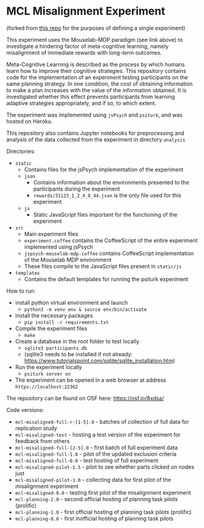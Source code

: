 # MCL Misalignment Experiment

(forked from [this repo](https://github.com/RationalityEnhancementGroup/mouselab-mdp-example/tree/jsPsych-v7.2.1) for the purposes of defining a single experiment)

This experiment uses the Mouselab-MDP paradigm (see link above) to investigate a hindering factor of meta-cognitive learning, namely misalignment of immediate rewards with long-term outcomes. 

Meta-Cognitive Learning is described as the process by which humans learn how to improve their cognitive strategies. This repository contains code for the implementation of an experiment testing participants on the same planning strategy. In one condition, the cost of obtaining information to make a plan increases with the value of the information obtained. It is investigated whether this effect prevents participants from learning adaptive strategies appropriately, and if so, to which extent.

The experiment was implemented using `jsPsych` and `psiturk`, and was hosted on Heroku.

This repository also contains Jupyter notebooks for preprocessing and analysis of the data collected from the experiment in directory `analysis`

Directories:

* `static`
  * Contains files for the jsPsych implementation of the experiment
  * `json`
    * Contains information about the environments presented to the participants during the experiment
    * `rewards/31123_1_2_4_8_44.json` is the only file used for this experiment
  * `js`
    * Static JavaScript files important for the functioning of the experiment
* `src`
  * Main experiment files
  * `experiment.coffee` contains the CoffeeScript of the entire experiment implemented using jsPsych
  * `jspsych-mouselab-mdp.coffee` contains CoffeeScript implementation of the Mouselab MDP environment
  * These files compile to the JavaScript files present in `static/js`
* `templates`
  * Contains the default templates for running the psiturk experiment

How to run:

* install python virtual environment and launch
  * `python3 -m venv env & source env/bin/activate`
* install the necessary packages
  * `pip install -r requirements.txt`
* Compile the experiment files
  * `make`
* Create a database in the root folder to test locally
  * `sqlite3 participants.db`
  * (sqlite3 needs to be installed if not already: https://www.tutorialspoint.com/sqlite/sqlite_installation.htm)
* Run the experiment locally
  * `psiturk server on`
* The experiment can be opened in a web browser at address `https://localhost:22362`

The repository can be found on OSF here: https://osf.io/8xdsa/

Code versions:

* `mcl-misaligned-full-r-[1-5].0` - batches of collection of full data for replication study
* `mcl-misaligned-test` - hosting a test version of the experiment for feedback from others
* `mcl-misaligned-full-[2-5].0` - first batch of full experiment data
* `mcl-misaligned-full-1.0` - pilot of the updated exclusion criteria 
* `mcl-misaligned-full-0.0` - test hosting of full experiment
* `mcl-misaligned-pilot-1.5` - pilot to see whether parts clicked on nodes just
* `mcl-misaligned-pilot-1.0` - collecting data for first pilot of the misalignment experiment
* `mcl-misaligned-0.0` - testing first pilot of the misalignment experiment 
* `mcl-planning-2.0` - second official hosting of planning task pilots (prolific)
* `mcl-planning-1.0` - first official hosting of planning task pilots (prolific)
* `mcl-planning-0.0` - first inofficial hosting of planning task pilots 